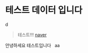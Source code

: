 # 테스트 데이터 입니다

d

> 테스트!!! [naver](https://naver.com)

안녕하세요 테스트입니다
&nbsp;
aa
&nbsp;
&nbsp;
&nbsp;
&nbsp;
&nbsp;
